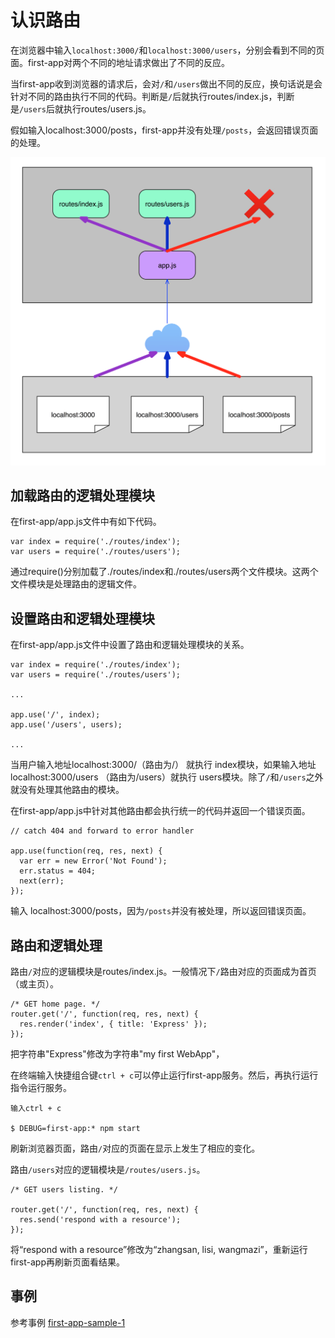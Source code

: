 # 认识路由

在浏览器中输入`localhost:3000/`和`localhost:3000/users`，分别会看到不同的页面。first-app对两个不同的地址请求做出了不同的反应。

当first-app收到浏览器的请求后，会对`/`和`/users`做出不同的反应，换句话说是会针对不同的路由执行不同的代码。判断是`/`后就执行routes/index.js，判断是`/users`后就执行routes/users.js。

假如输入localhost:3000/posts，first-app并没有处理`/posts`，会返回错误页面的处理。

![](/assets/route-map.png)

## 加载路由的逻辑处理模块

在first-app/app.js文件中有如下代码。

```
var index = require('./routes/index');
var users = require('./routes/users');
```

通过require\(\)分别加载了./routes/index和./routes/users两个文件模块。这两个文件模块是处理路由的逻辑文件。

## 设置路由和逻辑处理模块

在first-app/app.js文件中设置了路由和逻辑处理模块的关系。

```
var index = require('./routes/index');
var users = require('./routes/users');

...

app.use('/', index);
app.use('/users', users);

...
```

当用户输入地址localhost:3000/（路由为/） 就执行 index模块，如果输入地址 localhost:3000/users （路由为/users）就执行 users模块。除了`/`和`/users`之外就没有处理其他路由的模块。

在first-app/app.js中针对其他路由都会执行统一的代码并返回一个错误页面。

```
// catch 404 and forward to error handler

app.use(function(req, res, next) {
  var err = new Error('Not Found');
  err.status = 404;
  next(err);
});
```

输入 localhost:3000/posts，因为`/posts`并没有被处理，所以返回错误页面。

## 路由和逻辑处理

路由`/`对应的逻辑模块是routes/index.js。一般情况下`/`路由对应的页面成为首页（或主页）。

```
/* GET home page. */
router.get('/', function(req, res, next) {
  res.render('index', { title: 'Express' });
});
```

把字符串"Express"修改为字符串"my first WebApp"，

在终端输入快捷组合键`ctrl + c`可以停止运行first-app服务。然后，再执行运行指令运行服务。

```
输入ctrl + c

$ DEBUG=first-app:* npm start
```

刷新浏览器页面，路由`/`对应的页面在显示上发生了相应的变化。

路由`/users`对应的逻辑模块是`/routes/users.js`。

```
/* GET users listing. */

router.get('/', function(req, res, next) {
  res.send('respond with a resource');
});
```

将“respond with a resource”修改为“zhangsan, lisi, wangmazi”，重新运行first-app再刷新页面看结果。

## 事例

参考事例 [first-app-sample-1](https://github.com/xugy0926/learn-webapp-sample/tree/master/first-app-sample-1)

